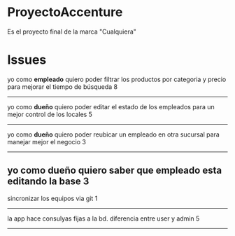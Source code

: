 # ProyectoAccenture
Es el proyecto final de la marca "Cualquiera"

# Issues

yo como __empleado__
quiero poder filtrar los productos por categoria y precio 
para mejorar el tiempo de búsqueda
8

---

yo como __dueño__
quiero poder editar el estado de los empleados
para un mejor control de los locales
5

---


yo como __dueño__
quiero poder reubicar un empleado en otra sucursal
para manejar mejor el negocio
3

---


yo como __dueño__
quiero saber que empleado esta editando la base
3
---


sincronizar los equipos via git
1

---

la app hace consulyas fijas a la bd. diferencia entre user y admin
5

---
